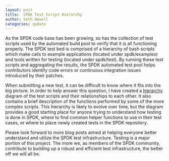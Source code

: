```yaml
---
layout: post
title:  SPDK Test Script Hierarchy
author: Seth Howell
categories: update
---
```


As the SPDK code base has been growing, so has the collection of test scripts
used by the automated build pool to verify that it is all functioning properly.
The SPDK test bed is comprised of a hierarchy of bash scripts which make calls
to example applications (located under spdk/examples) and tools written for
testing (located under spdk/test). By running these test scripts and aggregating
the results, the SPDK automated test pool helps contributors identify
code errors or continuous integration issues introduced by their patches.

When submitting a new test, it can be difficult to know where it fits into the
big picture. In order to help answer this question, I have created a [hierarchy](../../../../../doc/test_hierarchy.pdf) diagram
of the test scripts and their relationships to each other. It also contains a brief
description of the functions performed by some of the more complex scripts.
This hierarchy is likely to evolve over time, but the diagram provides a good
starting place for anyone trying to understand how testing is done in SPDK, where
to find common helper functions to use in their test cases, or where to place
newly created tests in the SPDK repository.

Please look forward to more blog posts aimed at helping everyone better understand
and utilize the SPDK test infrastructure. Testing is a major portion of this project.
The more we, as members of the SPDK community, contribute to building up a robust
and efficient test infrastructure, the better off we will all be.